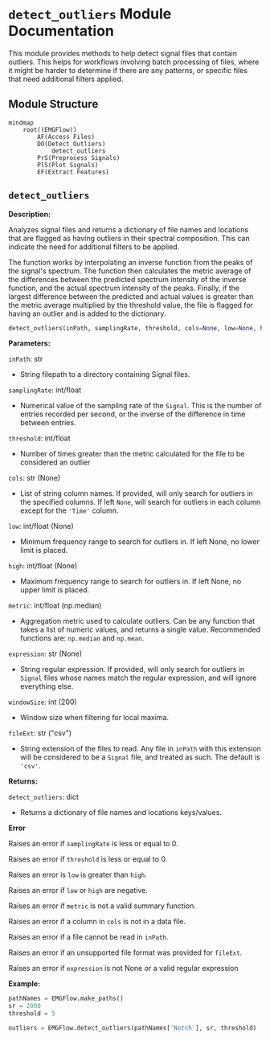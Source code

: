 # `detect_outliers` Module Documentation

This module provides methods to help detect signal files that contain outliers. This helps for workflows involving batch processing of files, where it might be harder to determine if there are any patterns, or specific files that need additional filters applied.

## Module Structure

```mermaid
mindmap
    root((EMGFlow))
        AF(Access Files)
        DO(Detect Outliers)
            detect_outliers
        PrS(Preprocess Signals)
        PlS(Plot Signals)
        EF(Extract Features)
```

## `detect_outliers`

**Description:**

Analyzes signal files and returns a dictionary of file names and locations that are flagged as having outliers in their spectral composition. This can indicate the need for additional filters to be applied.

The function works by interpolating an inverse function from the peaks of the signal's spectrum. The function then calculates the metric average of the differences between the predicted spectrum intensity of the inverse function, and the actual spectrum intensity of the peaks. Finally, if the largest difference between the predicted and actual values is greater than the metric average multiplied by the threshold value, the file is flagged for having an outlier and is added to the dictionary.

```python
detect_outliers(inPath, samplingRate, threshold, cols=None, low=None, high=None, metirc=np.median, expression=None, windowSize=200, fileExt='csv')
```

**Parameters:**

`inPath`: str
- String filepath to a directory containing Signal files.

`samplingRate`: int/float
- Numerical value of the sampling rate of the `Signal`. This is the number of entries recorded per second, or the inverse of the difference in time between entries.

`threshold`: int/float
- Number of times greater than the metric calculated for the file to be considered an outlier

`cols`: str (None)
- List of string column names. If provided, will only search for outliers in the specified columns. If left `None`, will search for outliers in each column except for the `'Time'` column.

`low`: int/float (None)
- Minimum frequency range to search for outliers in. If left None, no lower limit is placed.

`high`: int/float (None)
- Maximum frequency range to search for outliers in. If left None, no upper limit is placed.

`metric`: int/float (np.median)
- Aggregation metric used to calculate outliers. Can be any function that takes a list of numeric values, and returns a single value. Recommended functions are: `np.median` and `np.mean`.

`expression`: str (None)
- String regular expression. If provided, will only search for outliers in `Signal` files whose names match the regular expression, and will ignore everything else.

`windowSize`: int (200)
- Window size when filtering for local maxima.

`fileExt`: str ("csv")
- String extension of the files to read. Any file in `inPath` with this extension will be considered to be a `Signal` file, and treated as such. The default is `'csv'`.

**Returns:**

`detect_outliers`: dict
- Returns a dictionary of file names and locations keys/values.

**Error**

Raises an error if `samplingRate` is less or equal to 0.

Raises an error if `threshold` is less or equal to 0.

Raises an error is `low` is greater than `high`.

Raises an error if `low` or `high` are negative.

Raises an error if `metric` is not a valid summary function.

Raises an error if a column in `cols` is not in a data file.

Raises an error if a file cannot be read in `inPath`.

Raises an error if an unsupported file format was provided for `fileExt`.

Raises an error if `expression` is not None or a valid regular expression

**Example:**

```python
pathNames = EMGFlow.make_paths()
sr = 2000
threshold = 5

outliers = EMGFlow.detect_outliers(pathNames['Notch'], sr, threshold)
```